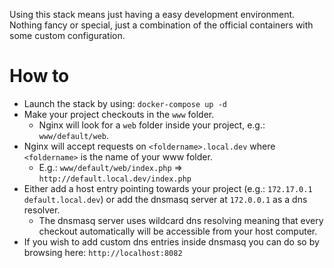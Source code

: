 Using this stack means just having a easy development environment.
Nothing fancy or special, just a combination of the official containers with some custom configuration.

How to
======
* Launch the stack by using: `docker-compose up -d`
* Make your project checkouts in the `www` folder. 
  * Nginx will look for a `web` folder inside your project, e.g.: `www/default/web`.
* Nginx will accept requests on `<foldername>.local.dev` where `<foldername>` is the name of your www folder.
  * E.g.: `www/default/web/index.php` => `http://default.local.dev/index.php`
* Either add a host entry pointing towards your project (e.g.: `172.17.0.1	default.local.dev`) or add the dnsmasq server at `172.0.0.1` as a dns resolver.
  * The dnsmasq server uses wildcard dns resolving meaning that every checkout automatically will be accessible from your host computer.
* If you wish to add custom dns entries inside dnsmasq you can do so by browsing here: `http://localhost:8082`